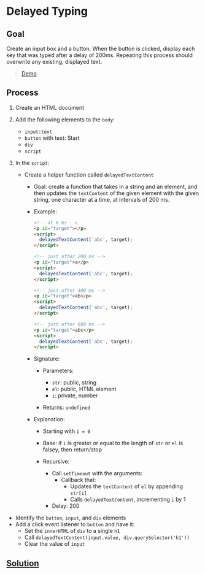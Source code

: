 # Delayed Typing

## Goal

Create an input box and a button. When the button is clicked, display each key that was typed after a delay of 200ms. Repeating this process should overwrite any existing, displayed text.

> [Demo](demo.html)

## Process

1. Create an HTML document
2. Add the following elements to the `body`:

   - `input:text`
   - `button` with text: Start
   - `div`
   - `script`

3. In the `script`:

   - Create a helper function called `delayedTextContent`

     - Goal: create a function that takes in a string and an element, and then updates the `textContent` of the given element with the given string, one character at a time, at intervals of 200 ms.

     - Example:

       ```html
       <!-- at 0 ms -->
       <p id="target"></p>
       <script>
         delayedTextContent('abc', target);
       </script>

       <!-- just after 200 ms -->
       <p id="target">a</p>
       <script>
         delayedTextContent('abc', target);
       </script>

       <!-- just after 400 ms -->
       <p id="target">ab</p>
       <script>
         delayedTextContent('abc', target);
       </script>

       <!-- just after 600 ms -->
       <p id="target">abc</p>
       <script>
         delayedTextContent('abc', target);
       </script>
       ```

     - Signature:

       - Parameters:

         - `str`: public, string
         - `el`: public, HTML element
         - `i`: private, number

       - Returns: `undefined`

     - Explanation:

       - Starting with `i = 0`
       - Base: if `i` is greater or equal to the length of `str` or `el` is falsey, then return/stop
       - Recursive:

         - Call `setTimeout` with the arguments:
           - Callback that:
             - Updates the `textContent` of `el` by appending `str[i]`
             - Calls `delayedTextContent`, incrementing `i` by 1
         - Delay: 200

- Identify the `button`, `input`, and `div` elements
- Add a click event listener to `button` and have it:
  - Set the `innerHTML` of `div` to a single `h1`
  - Call `delayedTextContent(input.value, div.querySelector('h1'))`
  - Clear the value of `input`

## [Solution](solution.html)
